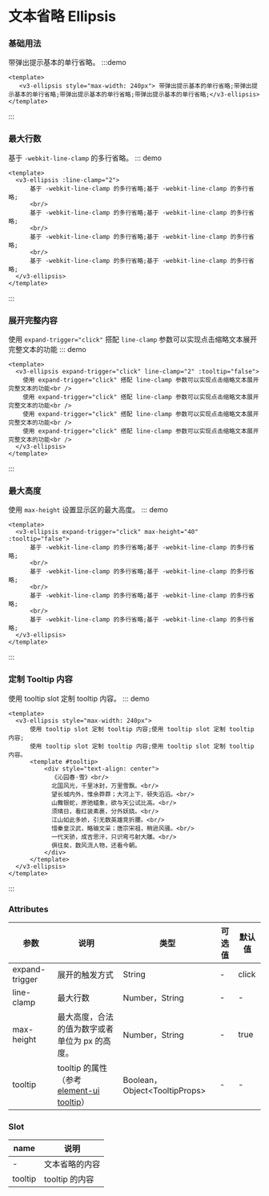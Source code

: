 # 文本省略 Ellipsis


### 基础用法
带弹出提示基本的单行省略。
:::demo

```vue
<template>
   <v3-ellipsis style="max-width: 240px"> 带弹出提示基本的单行省略;带弹出提示基本的单行省略;带弹出提示基本的单行省略;带弹出提示基本的单行省略;</v3-ellipsis>
</template>
```

:::

### 最大行数
基于 `-webkit-line-clamp` 的多行省略。
::: demo
```vue
<template>
  <v3-ellipsis :line-clamp="2">
      基于 -webkit-line-clamp 的多行省略;基于 -webkit-line-clamp 的多行省略;
      <br/>
      基于 -webkit-line-clamp 的多行省略;基于 -webkit-line-clamp 的多行省略;
      <br/>
      基于 -webkit-line-clamp 的多行省略;基于 -webkit-line-clamp 的多行省略;
      <br/>
      基于 -webkit-line-clamp 的多行省略;基于 -webkit-line-clamp 的多行省略;
  </v3-ellipsis>
</template>
```
:::



### 展开完整内容
使用 `expand-trigger="click"` 搭配 `line-clamp` 参数可以实现点击缩略文本展开完整文本的功能
::: demo
```vue
<template>
  <v3-ellipsis expand-trigger="click" line-clamp="2" :tooltip="false">
    使用 expand-trigger="click" 搭配 line-clamp 参数可以实现点击缩略文本展开完整文本的功能<br />
    使用 expand-trigger="click" 搭配 line-clamp 参数可以实现点击缩略文本展开完整文本的功能<br />
    使用 expand-trigger="click" 搭配 line-clamp 参数可以实现点击缩略文本展开完整文本的功能<br />
    使用 expand-trigger="click" 搭配 line-clamp 参数可以实现点击缩略文本展开完整文本的功能<br />
  </v3-ellipsis>
</template>
```
:::

### 最大高度
使用 `max-height` 设置显示区的最大高度。
::: demo
```vue
<template>
  <v3-ellipsis expand-trigger="click" max-height="40" :tooltip="false">
      基于 -webkit-line-clamp 的多行省略;基于 -webkit-line-clamp 的多行省略;
      <br/>
      基于 -webkit-line-clamp 的多行省略;基于 -webkit-line-clamp 的多行省略;
      <br/>
      基于 -webkit-line-clamp 的多行省略;基于 -webkit-line-clamp 的多行省略;
      <br/>
      基于 -webkit-line-clamp 的多行省略;基于 -webkit-line-clamp 的多行省略;
  </v3-ellipsis>
</template>
```
:::


### 定制 Tooltip 内容
使用 tooltip slot 定制 tooltip 内容。
::: demo
```vue
<template>
  <v3-ellipsis style="max-width: 240px">
      使用 tooltip slot 定制 tooltip 内容;使用 tooltip slot 定制 tooltip 内容;
      使用 tooltip slot 定制 tooltip 内容;使用 tooltip slot 定制 tooltip 内容。
      <template #tooltip>
          <div style="text-align: center">
            《沁园春·雪》<br/>
            北国风光，千里冰封，万里雪飘。<br/>
            望长城内外，惟余莽莽；大河上下，顿失滔滔。<br/>
            山舞银蛇，原驰蜡象，欲与天公试比高。<br/>
            须晴日，看红装素裹，分外妖娆。<br/>
            江山如此多娇，引无数英雄竞折腰。<br/>
            惜秦皇汉武，略输文采；唐宗宋祖，稍逊风骚。<br/>
            一代天骄，成吉思汗，只识弯弓射大雕。<br/>
            俱往矣，数风流人物，还看今朝。
          </div>
      </template>
  </v3-ellipsis>
</template>
```
:::

### Attributes
|参数|说明|类型|可选值|默认值|
|---|---|---|---|---|
|expand-trigger|展开的触发方式|String|-|click|
|line-clamp|最大行数|Number，String|-|-|
|max-height|最大高度，合法的值为数字或者单位为 px 的高度。|Number，String|-|true|
|tooltip|tooltip 的属性（参考<a href="https://element.eleme.cn/#/zh-CN/component/tooltip" target="_blank">element-ui tooltip</a>）|Boolean，Object&lt;TooltipProps&gt;|-|-|


### Slot
|name|说明|
|---|---|
|-|文本省略的内容|
|tooltip|tooltip 的内容|